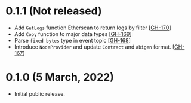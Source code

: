 
# 0.1.1 (Not released)

- Add `GetLogs` function Etherscan to return logs by filter [[GH-170](https://github.com/umbracle/ethgo/issues/170)]
- Add `Copy` function to major data types [[GH-169](https://github.com/umbracle/ethgo/issues/169)]
- Parse `fixed bytes` type in event topic [[GH-168](https://github.com/umbracle/ethgo/issues/168)]
- Introduce `NodeProvider` and update `Contract` and `abigen` format. [[GH-167](https://github.com/umbracle/ethgo/issues/167)]

# 0.1.0 (5 March, 2022)

- Initial public release.
